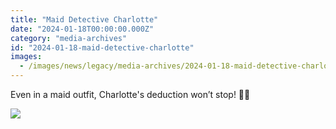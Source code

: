 ```yaml
---
title: "Maid Detective Charlotte"
date: "2024-01-18T00:00:00.000Z"
category: "media-archives"
id: "2024-01-18-maid-detective-charlotte"
images:
  - /images/news/legacy/media-archives/2024-01-18-maid-detective-charlotte/f078eb435e024a6ca33610c7c19bcbf4.webp
---
```


Even in a maid outfit, Charlotte's deduction won’t stop! 👀🔎

![](/images/news/legacy/media-archives/2024-01-18-maid-detective-charlotte/f078eb435e024a6ca33610c7c19bcbf4.webp)
